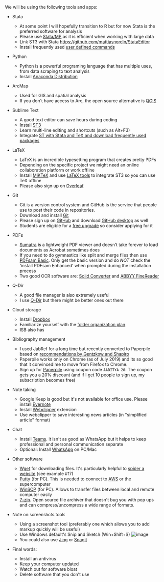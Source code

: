 We will be using the following tools and apps:

* Stata
  - At some point I will hopefully transition to R but for now Stata is the preferred software for analysis
  - Please use [Stata/MP](https://www.stata.com/statamp/) as it is efficient when working with large data
  - Link ST3 with Stata https://github.com/mattiasnordin/StataEditor
  - Install frequently used [user defined commands](Stata-ado)

* Python 
  - Python is a powerful programing language that has multiple uses, from data scraping to text analysis
  - Install [Anaconda Distribution](https://www.anaconda.com/distribution/)

* ArcMap
  - Used for GIS and spatial analysis
  - If you don't have access to Arc, the open source alternative is [QGIS](https://qgis.org)

* Sublime Text
  - A good text editor can save hours during coding
  - Install [ST3](https://www.sublimetext.com/)
  - Learn multi-line editing and shortcuts (such as Alt+F3)
  - Integrate [ST with Stata and TeX and download frequently used packages](st-packages)

* LaTeX
  - LaTeX is an incredible typesetting program that creates pretty PDFs
  - Depending on the specific project we might need an online collaboration platform or work offline
  - Install [MiKTeX](https://miktex.org/download) and use [LaTeX tools](https://github.com/SublimeText/LaTeXTools) to integrate ST3 so you can use TeX offline
  - Please also sign up on [Overleaf](https://overleaf.com)

* Git 
  - Git is a version control system and GitHub is the service that people use to post their code in repositories. 
  - Download and install [Git](https://git-scm.com/downloads) 
  - Please sign up on [GitHub](https://github.com/) and download [GitHub desktop](https://desktop.github.com/) as well 
  - Students are eligible for a [free upgrade](https://education.github.com/) so consider applying for it

* PDFs
  - [Sumatra](https://www.sumatrapdfreader.org) is a lightweight PDF viewer and doesn't take forever to load documents as Acrobat sometimes does
  - If you need to do gymnastics like split and merge files then use [PDFsam Basic](https://pdfsam.org/download-pdfsam-basic/). Only get the basic version and do *NOT* check the 'install PDFsam Enhanced' when prompted during the installation process 
  - Two good OCR software are: [Solid Converter](https://www.soliddocuments.com/) and [ABBYY FineReader](https://www.abbyy.com/en-us/finereader/)

* Q-Dir
  - A good file manager is also extremely useful
  - I use [Q-Dir](https://www.softwareok.com/?Download=Q-Dir) but there might be better ones out there

* Cloud storage
  - Install [Dropbox](https://www.dropbox.com/)
  - Familiarize yourself with the [folder organization plan](Dropbox-folder-organization) 
  - ISB also has 

* Bibliography management
  - I used JabRef for a long time but recently converted to Paperpile based on [recommendations by Gentzkow and Shapiro](https://github.com/gslab-econ/ra-manual/wiki/Paperpile)
  - Paperpile works only on Chrome (as of July 2019) and its so good that it convinced me to move from Firefox to Chrome.
  - Sign up for [Paperpile](https://paperpile.com/) using coupon code `AADITYA_20`. The coupon gets you a 20% discount (and if I get 10 people to sign up, my subscription becomes free)

* Note taking
  - Google Keep is good but it's not available for office use. Please install [Evernote](https://evernote.com/)
  - Install [Webclipper](https://evernote.com/products/webclipper) extension 
  - Use webclipper to save interesting news articles (in "simplified article" format)

* Chat
  - Install [Teams](https://teams.microsoft.com/downloads). It isn't as good as WhatsApp but it helps to keep professional and personal communication separate 
  - Optional: Install [WhatsApp](https://www.whatsapp.com/download/) on PC/Mac

* Other software
  - [Wget](https://www.gnu.org/software/wget/) for downloading files. It's particularly helpful to [spider a website](https://www.labnol.org/software/wget-command-examples/28750/) (see example #17) 
  - [Putty](https://www.putty.org/) (for PC). This is needed to connect to [AWS](https://aws.amazon.com/) or the supercomputer
  - [WinSCP](https://winscp.net/eng/download.php) (for PC). Allows to transfer files between local and remote computer easily
  - [7-zip](https://www.7-zip.org/). Open source file archiver that doesn't bug you with pop ups and can compress/uncompress a wide range of formats.  

* Note on screenshots tools
  - Using a screenshot tool (preferably one which allows you to add markup quickly will be useful)
  - Use Windows default's Snip and Sketch (Win+Shift+S)
![image](https://user-images.githubusercontent.com/6592655/61278962-313ac400-a783-11e9-8be6-e92c658eefbb.png)
  - You could also use [Jing](https://www.techsmith.com/download/jing/) or [Snagit](https://www.techsmith.com/download/snagit/)

* Final words:
  - Install an antivirus
  - Keep your computer updated
  - Watch out for software bloat
  - Delete software that you don't use
